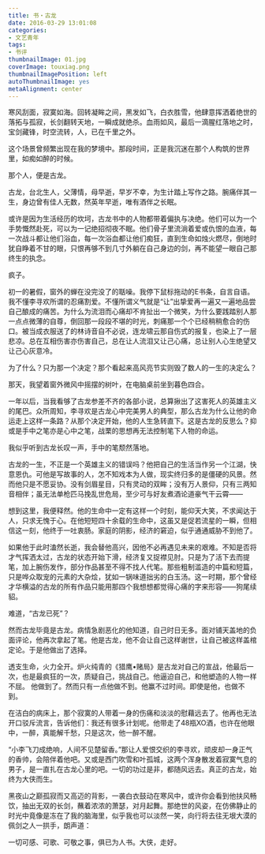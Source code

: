 ```yaml
---
title: 书・古龙
date: 2016-03-29 13:01:08
categories:
- 文艺青年
tags:
- 书评
thumbnailImage: 01.jpg
coverImage: touxiag.png
thumbnailImagePosition: left
autoThumbnailImage: yes
metaAlignment: center
---
```

寒风刮面，寂寞如海。回转凝眸之间，黑发如飞，白衣胜雪，他肆意挥洒着绝世的落拓与孤寂，长剑翻转天地，一瞬成就绝杀。血雨如风，最后一滴腥红落地之时，宝剑藏锋，时空流转，人，已在千里之外。

<!-- more -->

这个场景曾频繁出现在我的梦境中。那段时间，正是我沉迷在那个人构筑的世界里，如痴如醉的时候。

那个人，便是古龙。

古龙，台北生人，父薄情，母早逝，早岁不幸，为生计踏上写作之路。腕痛伴其一生，身边曾有佳人无数，然英年早逝，唯有酒伴之长眠。

或许是因为生活经历的坎坷，古龙书中的人物都带着偏执与决绝。他们可以为一个手势慨然赴死，可以为一记绝招彻夜不眠。他们骨子里流淌着爱或仇恨的血液，每一次战斗都让他们浴血，每一次浴血都让他们痴狂，直到生命如烛火燃尽，倒地时犹自睁着不甘的眼，只恨再够不到几寸外躺在自己身边的剑，再不能望一眼自己那终生的执念。

疯子。

初一的暑假，窗外的蝉在没完没了的聒噪。我停下鼠标拖动的E书条，自言自语。我不懂李寻欢所谓的忍痛割爱。不懂所谓义气就是“让”出挚爱再一遍又一遍地品尝自己酿成的痛苦。为什么为流泪而心痛却不肯扯出一个微笑，为什么要践踏别人那一点点微薄的自尊，倒回那一段段不堪的时光，刺痛那一个个已经稍稍愈合的伤口。被当成衣服送了的林诗音自不必说，连龙啸云那自伤式的报复，也染上了一层悲凉。总在互相伤害亦伤害自己，总在让人流泪又让己心痛，总让别人心生绝望又让己心灰意冷。   

为了什么？只为那一个决定？那个看起来高风亮节实则毁了数人的一生的决定么？

那天，我望着窗外微风中摇摆的树叶，在电脑桌前坐到暮色四合。

一年以后，当我看够了古龙参差不齐的各部小说，总算揪出了这害死人的英雄主义的尾巴。众所周知，李寻欢是古龙心中完美男人的典型，那么古龙为什么让他的命运走上这样一条路？从那个决定开始，他的人生急转直下。这是古龙的反思么？抑或是手中之笔亦是心中之笔，战栗的思想再无法控制笔下人物的命运。

我似乎听到古龙长叹一声，手中的笔颓然落地。

古龙的一生，不正是一个英雄主义的错误吗？他把自己的生活当作另一个江湖，快意恩仇。可他是写故事的人，怎不知戏本为人做，现实终归多的是僵硬的风景。然而他只是不愿妥协。没有剑眉星目，只有灵动的双眸；没有万人景仰，只有三两知音相伴；虽无法单枪匹马挽乱世危局，至少可与好友煮酒论道豪气干云霄——

想到这里，我便释然。他的生命中一定有这样一个时刻，能仰天大笑，不求闻达于人，只求无愧于心。在他短短四十余载的生命中，这虽又是促若流星的一瞬，但相信这一刻，他终于一吐衷肠。家庭的阴影，经济的窘迫，似乎通通威胁不到他了。

如果他于此时溘然长逝，我会替他高兴，因他不必再遇见未来的艰难。不知是否将才气挥洒太过，古龙的状态开始下滑，经济复又捉襟见肘。只是为了活下去而提笔，加上腕伤发作，部分作品甚至不得不找人代笔。那些粗制滥造的中篇和短篇，只是哗众取宠的元素的大杂烩，犹如一锅味道拙劣的白玉汤。这一时期，那个曾经才华横溢的古龙的所有作品只能用那四个我想想都觉得心痛的字来形容——狗尾续貂。

难道，“古龙已死”？

然而古龙毕竟是古龙。病情急剧恶化的他知道，自己时日无多。面对铺天盖地的负面评论，他再次拿起了笔。他是古龙，他不会让自己这样谢世，让自己被这样盖棺定论。于是他做出了选择。

透支生命，火力全开。炉火纯青的《猎鹰•赌局》是古龙对自己的宣战，他最后一次，也是最疯狂的一次，质疑自己，挑战自己。他逼迫自己，和他塑造的人物一样不屈。
他做到了。然而只有一点他做不到。他赢不过时间。即使是他，也做不到。

在洁白的病床上，那个寂寞的人带着一身的伤痛和淡淡的慰藉远去了。他再也无法开口驳斥流言，告诉他们：我还有很多计划呢。他带走了48瓶XO酒，也许在他眼中，一醉，真能解千愁，只是这次，他一醉不醒。

“小李飞刀成绝响，人间不见楚留香。”那让人爱恨交织的李寻欢，顽皮却一身正气的香帅，会陪伴着他吧。又或是西门吹雪和叶孤城，这两个浑身散发着寂寞气息的男子，是一直扎在古龙心里的吧。一切的功过是非，都随风远去。真正的古龙，始终为大侠而生。

黑夜山之巅孤寂而又高迈的背影，一袭白衣鼓动在寒风中，或许你会看到他扶风畅饮，抽出无双的长剑，蘸着浓浓的萧瑟，对月起舞。那绝世的风姿，在仿佛静止的时光中竟像是冻在了我的脑海里，似乎我也可以淡然一笑，向行将去往无垠大漠的佩剑之人一拱手，朗声道：

一切可感、可歌、可敬之事，俱已为人书。大侠，走好。
